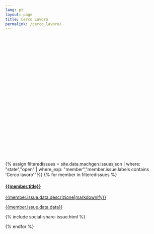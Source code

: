 ```yaml
---
lang: pt
layout: page
title: Cerco Lavoro
permalink: /cerco_lavoro/
---
```


<link rel="stylesheet" href="https://unpkg.com/leaflet@1.0.0/dist/leaflet.css" />
<script src="https://unpkg.com/leaflet@1.0.0/dist/leaflet.js"></script>
<link rel="stylesheet" href="https://cdnjs.cloudflare.com/ajax/libs/Leaflet.awesome-markers/2.0.2/leaflet.awesome-markers.css" />
<script src="https://cdnjs.cloudflare.com/ajax/libs/Leaflet.awesome-markers/2.0.2/leaflet.awesome-markers.min.js"></script>

<style>
#map{ height: 400px }
</style>

<div class="row"><div class="col-md-12"> <div id="map"></div> </div> </div>
<div class="panel-group">
{% assign filteredissues = site.data.machgen.issuesjson | where: "state","open" | where_exp: "member","member.issue.labels contains 'Cerco lavoro'"%}
{% for member in filteredissues %}
<div class="panel-body">
<a href="/issues/{{ member.number }}" class="list-group-item">
	<h4 class="list-group-item-heading">{{member.title}}</h4>
	<p class="list-group-item-text">{{member.issue.data.descrizione|markdownify}}</p>
	<p class="list-group-item-text">{{member.issue.data.data}}</p>
</a>

{% include social-share-issue.html %}
</div>
{% endfor %}
</div>

<script>
var houseMarker = L.AwesomeMarkers.icon({
icon: 'home',
prefix: 'fa',
markerColor: 'green'
});
var markerList=[];
{% for member in filteredissues %}
{% if member.issue.labels contains "Cerco lavoro" %}
{% if member.issue.lat != blank and member.issue.lon != blank %}
markerList.push([{{member.issue.lat}}, {{member.issue.lon}}, "{{member.title|uri_escape}}", "/issues/{{ member.number }}"]);
{% endif %}
{% endif %}
{% endfor %}

// initialize the map
var map = L.map('map');

// create the tile layer with correct attribution
var osmUrl='{{site.tile_map}}';
var osmAttrib='&copy; <a href="http://www.openstreetmap.org/copyright">OpenStreetMap</a>, Tiles courtesy of <a href="http://leafletjs.com/" target="_blank">Leaflet</a>';
var osm = new L.TileLayer(osmUrl, {minZoom: 6, maxZoom: 19, attribution: osmAttrib});


var sumLat = 0.;
var sumLon = 0.;
var countMarkers=0;

for (var i=0; i<markerList.length; i++) {

        var lat = markerList[i][0];
        var lon = markerList[i][1];
        var popupText = markerList[i][2];
        var popupURL = markerList[i][3];

        if (!isNaN(lat) && !isNaN(lon)) {
                var markerLocation = new L.LatLng(lat, lon);
                var marker = new L.Marker(markerLocation, { icon: houseMarker} );
                map.addLayer(marker);

                marker.bindPopup("<a href=\"" + popupURL + "\">" + decodeURI(popupText) + "</a>");

                sumLat += lat;
                sumLon += lon;
                countMarkers++;
        }
}

map.addLayer(osm).setView([sumLat / countMarkers, sumLon / countMarkers], 6);

</script>
